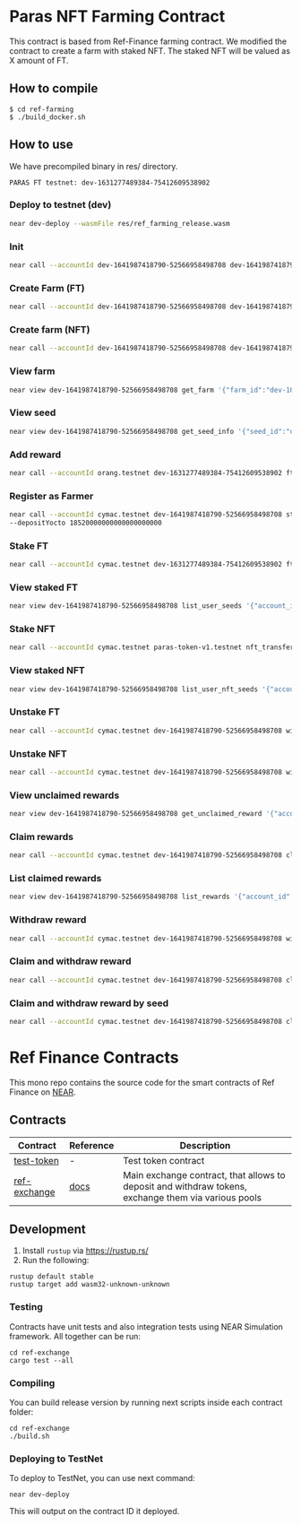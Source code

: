 # Paras NFT Farming Contract

This contract is based from Ref-Finance farming contract. 
We modified the contract to create a farm with staked NFT. The staked NFT will be valued as X amount of FT.

## How to compile
```
$ cd ref-farming
$ ./build_docker.sh
```

## How to use
We have precompiled binary in res/ directory. 

```
PARAS FT testnet: dev-1631277489384-75412609538902
```

### Deploy to testnet (dev)
```sh
near dev-deploy --wasmFile res/ref_farming_release.wasm
```

### Init
```sh
near call --accountId dev-1641987418790-52566958498708 dev-1641987418790-52566958498708 new '{"owner_id":"dev-1641987418790-52566958498708"}'
```

### Create Farm (FT)
```sh
near call --accountId dev-1641987418790-52566958498708 dev-1641987418790-52566958498708 create_simple_farm '{"terms":{"seed_id":"dev-1631277489384-75412609538902","reward_token":"dev-1631277489384-75412609538902","start_at":0,"reward_per_session":"1000000000000000000","session_interval":60},"metadata":{"title":"PARAS Staking","media":"https://paras-cdn.imgix.net/bafybeidoerucqfzyazvyfm5axjixs6vie7ts2myru7g5mu2ub7tlvixpqq?w=800"}}' --depositYocto 19380000000000000000000
```

### Create farm (NFT)
```sh
near call --accountId dev-1641987418790-52566958498708 dev-1641987418790-52566958498708 create_simple_farm '{"terms":{"seed_id":"dev-1631277489384-75412609538902$1","reward_token":"dev-1631277489384-75412609538902","start_at":0,"reward_per_session":"1000000000000000000","session_interval":60},"nft_balance":{"paras-token-v1.testnet@194":"500000000000000000000","paras-token-v1.testnet@177":"100000000000000000000","paras-comic-dev.testnet@6":"200000000000000000000"},"metadata":{"title":"Vitamins Pool","media":"https://cdn.paras.id/tr:w-0.8/bafybeiboxzb5qzwuvkw4vlcubc6sd5vfu532qr6nomzj2dgq7pigh5jfay"}}' --depositYocto 19380000000000000000000
```

### View farm
```sh
near view dev-1641987418790-52566958498708 get_farm '{"farm_id":"dev-1631277489384-75412609538902$1#0"}'
```

### View seed
```sh
near view dev-1641987418790-52566958498708 get_seed_info '{"seed_id":"dev-1631277489384-75412609538902$1"}'
```

### Add reward
```sh
near call --accountId orang.testnet dev-1631277489384-75412609538902 ft_transfer_call '{"receiver_id":"dev-1641987418790-52566958498708","amount":"250000000000000000000000","msg":"dev-1631277489384-75412609538902$1#0"}' --depositYocto 1 --gas 300000000000000
```

### Register as Farmer
```sh
near call --accountId cymac.testnet dev-1641987418790-52566958498708 storage_deposit '{"account_id":"cymac.testnet"}'
--depositYocto 18520000000000000000000
```

### Stake FT
```sh
near call --accountId cymac.testnet dev-1631277489384-75412609538902 ft_transfer_call '{"receiver_id":"dev-1641987418790-52566958498708","amount":"10000000000000000000","msg":""}' --depositYocto 1 --gas 300000000000000
```

### View staked FT
```sh
near view dev-1641987418790-52566958498708 list_user_seeds '{"account_id":"cymac.testnet"}'
```

### Stake NFT
```sh
near call --accountId cymac.testnet paras-token-v1.testnet nft_transfer_call '{"receiver_id":"dev-1641987418790-52566958498708","token_id":"177:5","msg":"dev-1631277489384-75412609538902$1"}' --depositYocto 1 --gas 300000000000000
```

### View staked NFT
```sh
near view dev-1641987418790-52566958498708 list_user_nft_seeds '{"account_id":"cymac.testnet"}'
```

### Unstake FT
```sh
near call --accountId cymac.testnet dev-1641987418790-52566958498708 withdraw_seed '{"seed_id":"dev-1631277489384-75412609538902","amount":"10000000000000000000"}' --depositYocto 1 --gas 100000000000000
```

### Unstake NFT
```sh
near call --accountId cymac.testnet dev-1641987418790-52566958498708 withdraw_nft '{"seed_id":"dev-1631277489384-75412609538902$1","nft_contract_id":"paras-token-v1.testnet","nft_token_id":"177:5"}' --depositYocto 1 --gas 100000000000000
```

### View unclaimed rewards
```sh
near view dev-1641987418790-52566958498708 get_unclaimed_reward '{"account_id":"cymac.testnet","farm_id":"dev-1631277489384-75412609538902$1#0"}'
```

### Claim rewards
```sh
near call --accountId cymac.testnet dev-1641987418790-52566958498708 claim_reward_by_farm '{"farm_id":"dev-1631277489384-75412609538902$1#0"}'
```

### List claimed rewards
```sh
near view dev-1641987418790-52566958498708 list_rewards '{"account_id":"cymac.testnet"}'
```

### Withdraw reward
```sh
near call --accountId cymac.testnet dev-1641987418790-52566958498708 withdraw_reward '{"token_id":"dev-1631277489384-75412609538902"}' --depositYocto 1 --gas 300000000000000
```

### Claim and withdraw reward
```sh
near call --accountId cymac.testnet dev-1641987418790-52566958498708 claim_reward_by_farm_and_withdraw '{"farm_id":"dev-1631277489384-75412609538902$1#0"}' --depositYocto 1 --gas 300000000000000
```

### Claim and withdraw reward by seed
```sh
near call --accountId cymac.testnet dev-1641987418790-52566958498708 claim_reward_by_seed_and_withdraw '{"seed_id":"dev-1631277489384-75412609538902$1","token_id":"dev-1631277489384-75412609538902"}' --depositYocto 1 --gas 300000000000000
```


# Ref Finance Contracts

This mono repo contains the source code for the smart contracts of Ref Finance on [NEAR](https://near.org).

## Contracts

| Contract | Reference | Description |
| - | - | - |
| [test-token](test-token/src/lib.rs) | - | Test token contract |
| [ref-exchange](ref-exchange/src/lib.rs) | [docs](https://ref-finance.gitbook.io/ref-finance/smart-contracts/ref-exchange) | Main exchange contract, that allows to deposit and withdraw tokens, exchange them via various pools |

## Development

1. Install `rustup` via https://rustup.rs/
2. Run the following:

```
rustup default stable
rustup target add wasm32-unknown-unknown
```

### Testing

Contracts have unit tests and also integration tests using NEAR Simulation framework. All together can be run:

```
cd ref-exchange
cargo test --all
```

### Compiling

You can build release version by running next scripts inside each contract folder:

```
cd ref-exchange
./build.sh
```

### Deploying to TestNet

To deploy to TestNet, you can use next command:
```
near dev-deploy
```

This will output on the contract ID it deployed.
